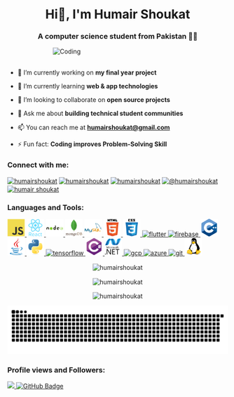 <h1 align="center"> Hi👋, I'm Humair Shoukat </h1>
<h3 align="center"> A computer science student from Pakistan 👨‍💻 </h3>
<img align="right" alt="Coding" width="400" src="https://cdn.dribbble.com/users/1162077/screenshots/3848914/programmer.gif">
<br><br>

- 🔭 I’m currently working on **my final year project**

- 🌱 I’m currently learning **web & app technologies**

- 🤝 I’m looking to collaborate on **open source projects**

- 💬 Ask me about **building technical student communities**

- 📫 You can reach me at **humairshoukat@gmail.com**

- ⚡ Fun fact: **Coding improves Problem-Solving Skill**

<h3 align="left">Connect with me:</h3>
<p align="left">
<a href="https://twitter.com/humairshoukat" target="blank"><img align="center" src="https://raw.githubusercontent.com/rahuldkjain/github-profile-readme-generator/master/src/images/icons/Social/twitter.svg" alt="humairshoukat" height="30" width="40" /></a>
<a href="https://linkedin.com/in/humairshoukat" target="blank"><img align="center" src="https://raw.githubusercontent.com/rahuldkjain/github-profile-readme-generator/master/src/images/icons/Social/linked-in-alt.svg" alt="humairshoukat" height="30" width="40" /></a>
<a href="https://instagram.com/humairshoukat" target="blank"><img align="center" src="https://raw.githubusercontent.com/rahuldkjain/github-profile-readme-generator/master/src/images/icons/Social/instagram.svg" alt="humairshoukat" height="30" width="40" /></a>
<a href="https://medium.com/@humairshoukat" target="blank"><img align="center" src="https://raw.githubusercontent.com/rahuldkjain/github-profile-readme-generator/master/src/images/icons/Social/medium.svg" alt="@humairshoukat" height="30" width="40" /></a>
<a href="https://www.youtube.com/@humairshoukat" target="blank"><img align="center" src="https://raw.githubusercontent.com/rahuldkjain/github-profile-readme-generator/master/src/images/icons/Social/youtube.svg" alt="humair shoukat" height="30" width="40" /></a>
</p>

<h3 align="left">Languages and Tools:</h3>
<p align="left">
<a href="https://developer.mozilla.org/en-US/docs/Web/JavaScript" target="_blank" rel="noreferrer"> <img src="https://raw.githubusercontent.com/devicons/devicon/master/icons/javascript/javascript-original.svg" alt="javascript" width="40" height="40"/> </a> 
<a href="https://reactjs.org/" target="_blank" rel="noreferrer"> <img src="https://raw.githubusercontent.com/devicons/devicon/master/icons/react/react-original-wordmark.svg" alt="react" width="40" height="40"/> </a> 
<a href="https://nodejs.org" target="_blank" rel="noreferrer"> <img src="https://raw.githubusercontent.com/devicons/devicon/master/icons/nodejs/nodejs-original-wordmark.svg" alt="nodejs" width="40" height="40"/> </a>
<a href="https://www.mongodb.com/" target="_blank" rel="noreferrer"> <img src="https://raw.githubusercontent.com/devicons/devicon/master/icons/mongodb/mongodb-original-wordmark.svg" alt="mongodb" width="40" height="40"/> </a> 
<a href="https://www.mysql.com/" target="_blank" rel="noreferrer"> <img src="https://raw.githubusercontent.com/devicons/devicon/master/icons/mysql/mysql-original-wordmark.svg" alt="mysql" width="40" height="40"/> </a>  
<a href="https://www.w3.org/html/" target="_blank" rel="noreferrer"> <img src="https://raw.githubusercontent.com/devicons/devicon/master/icons/html5/html5-original-wordmark.svg" alt="html5" width="40" height="40"/> </a> 
<a href="https://www.w3schools.com/css/" target="_blank" rel="noreferrer"> <img src="https://raw.githubusercontent.com/devicons/devicon/master/icons/css3/css3-original-wordmark.svg" alt="css3" width="40" height="40"/> </a> 
<a href="https://flutter.dev" target="_blank" rel="noreferrer"> <img src="https://www.vectorlogo.zone/logos/flutterio/flutterio-icon.svg" alt="flutter" width="40" height="40"/> </a>
<a href="https://firebase.google.com/" target="_blank" rel="noreferrer"> <img src="https://www.vectorlogo.zone/logos/firebase/firebase-icon.svg" alt="firebase" width="40" height="40"/> </a> 
<a href="https://www.w3schools.com/cpp/" target="_blank" rel="noreferrer"> <img src="https://raw.githubusercontent.com/devicons/devicon/master/icons/cplusplus/cplusplus-original.svg" alt="cplusplus" width="40" height="40"/> </a> 
<a href="https://www.java.com" target="_blank" rel="noreferrer"> <img src="https://raw.githubusercontent.com/devicons/devicon/master/icons/java/java-original.svg" alt="java" width="40" height="40"/> </a> 
<a href="https://www.python.org" target="_blank" rel="noreferrer"> <img src="https://raw.githubusercontent.com/devicons/devicon/master/icons/python/python-original.svg" alt="python" width="40" height="40"/> </a> 
<a href="https://www.tensorflow.org" target="_blank" rel="noreferrer"> <img src="https://www.vectorlogo.zone/logos/tensorflow/tensorflow-icon.svg" alt="tensorflow" width="40" height="40"/> </a>
<a href="https://www.w3schools.com/cs/" target="_blank" rel="noreferrer"> <img src="https://raw.githubusercontent.com/devicons/devicon/master/icons/csharp/csharp-original.svg" alt="csharp" width="40" height="40"/> </a> 
<a href="https://dotnet.microsoft.com/" target="_blank" rel="noreferrer"> <img src="https://raw.githubusercontent.com/devicons/devicon/master/icons/dot-net/dot-net-original-wordmark.svg" alt="dotnet" width="40" height="40"/> </a>  
<a href="https://cloud.google.com" target="_blank" rel="noreferrer"> <img src="https://www.vectorlogo.zone/logos/google_cloud/google_cloud-icon.svg" alt="gcp" width="40" height="40"/> </a>
<a href="https://azure.microsoft.com/en-in/" target="_blank" rel="noreferrer"> <img src="https://www.vectorlogo.zone/logos/microsoft_azure/microsoft_azure-icon.svg" alt="azure" width="40" height="40"/> </a> 
<a href="https://git-scm.com/" target="_blank" rel="noreferrer"> <img src="https://www.vectorlogo.zone/logos/git-scm/git-scm-icon.svg" alt="git" width="40" height="40"/> </a> 
<a href="https://www.linux.org/" target="_blank" rel="noreferrer"> <img src="https://raw.githubusercontent.com/devicons/devicon/master/icons/linux/linux-original.svg" alt="linux" width="40" height="40"/> </a>
</p>

<p align="center"> <img align="center" src="https://github-readme-stats.vercel.app/api/top-langs?username=humairshoukat&show_icons=true&locale=en&layout=compact" alt="humairshoukat" /></p>

<p align="center">
<img align="center" src="https://github-readme-stats.vercel.app/api?username=humairshoukat&show_icons=true&locale=en" alt="humairshoukat"/>
</p>
<p align="center">
<img align="center" src="https://github-readme-streak-stats.herokuapp.com/?user=humairshoukat&" alt="humairshoukat"/>
</p>

<p align="center">
   <img src="https://github.com/Asmit2952/Asmit2952/blob/output/github-contribution-grid-snake.svg" alt="snake">
</p>

<h3 align="left">Profile views and Followers: </h3>
<a href="https://github.com/Meghna-DAS/github-profile-views-counter"> <img src="https://komarev.com/ghpvc/?username=humairshoukat"> </a>
<a href="https://github.com/humairshoukat?tab=followers">
   <img src="https://img.shields.io/github/followers/humairshoukat?label=Followers&style=social" alt="GitHub Badge">
</a>

<!---
humairshoukat/humairshoukat is a ✨ special ✨ repository because its `README.md` (this file) appears on your GitHub profile.
You can click the Preview link to take a look at your changes. 
--->  
